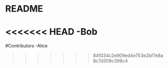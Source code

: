 # README


<<<<<<< HEAD
-Bob
=======
#Contributors 
-Alice
>>>>>>> 841034c2e909ed4e753e2bf7e8a8c7d309c398c4
